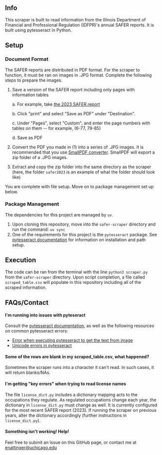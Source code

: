 ## Info ##
This scraper is built to read information from the Illinois Department of Financial and Professional Regulation (IDFPR)'s annual SAFER reports. It is built using pytesseract in Python. 

## Setup ##
### Document Format ###
The SAFER reports are distributed in PDF format. For the scraper to function, it must be ran on images in .JPG format. Complete the following steps to prepare the images. 
1. Save a version of the SAFER report including only pages with information tables

   a. For example, take [the 2023 SAFER report](https://idfpr.illinois.gov/content/dam/soi/en/web/idfpr/forms/ar/May-2024-pa-100-0286.pdf)
   
   b. Click "print" and select "Save as PDF" under "Destination".

   c. Under "Pages", select "Custom", and enter the page numbers with tables on them -- for example, (6-77, 79-85)

   d. Save as PDF
   
2. Convert the PDF you made in (1) into a series of .JPG images. It is recommended that you use [SmallPDF converter](https://smallpdf.com/pdf-to-jpg#r=convert-to-image). SmallPDF will export a zip folder of a .JPG images.
3. Extract and copy the zip folder into the same directory as the scraper (here, the folder ``safer2023`` is an example of what the folder should look like)

You are complete with file setup. Move on to package management set up below.

### Package Management ###
The dependencies for this project are managed by ```uv```. 
1. Upon cloning this repository, move into the ```safer-scraper``` directory and run the command: ```uv sync```
2. One of the requirements for this project is the ```pytesseract``` package. See [pytesseract documentation](https://pypi.org/project/pytesseract/) for information on installation and path setup.

## Execution ##
The code can be ran from the terminal with the line ```python3 scraper.py``` from the ```safer-scraper``` directory. Upon script completion, a file called ```scraped_table.csv``` will populate in this repository including all of the scraped information.

## FAQs/Contact ##
#### I'm running into issues with pyteseract ####
Consult the [pytesseract documentation](https://pypi.org/project/pytesseract/), as well as the following resources on common pytesseract errors: 
- [Error when executing pytesseract to get the text from image](https://python-forum.io/thread-15111.html)
- [Unicode errors in pytesseract](https://github.com/madmaze/pytesseract/issues/26)

#### Some of the rows are blank in my scraped_table.csv, what happened? ####
Sometimes the scraper runs into a character it can't read. In such cases, it will return blanks/NAs. 

#### I'm getting "key errors" when trying to read license names ####
The file ```license_dict.py``` includes a dictionary mapping acts to the occupations they regulate. As regulated occupations change each year, the dictionary in ```license_dict.py``` must change as well. It is currently configured for the most recent SAFER report (2023). If running the scraper on previous years, alter the dictionary accordingly (further instructions in ```license_dict.py```). 

#### Something isn't working! Help! ####
Feel free to submit an Issue on this GitHub page, or contact me at enattinger@uchicago.edu
